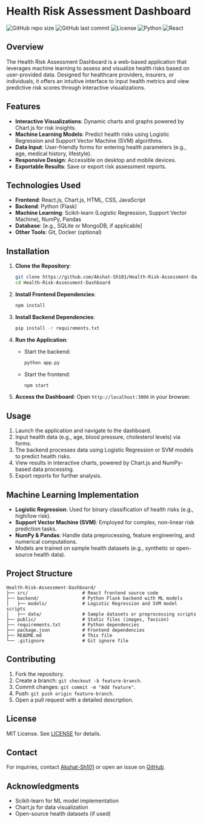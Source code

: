# Health Risk Assessment Dashboard

![GitHub repo size](https://img.shields.io/github/repo-size/Akshat-Sh101/Health-Risk-Assessment-Dashboard)
![GitHub last commit](https://img.shields.io/github/last-commit/Akshat-Sh101/Health-Risk-Assessment-Dashboard)
![License](https://img.shields.io/github/license/Akshat-Sh101/Health-Risk-Assessment-Dashboard)
![Python](https://img.shields.io/badge/Python-3.8+-blue)
![React](https://img.shields.io/badge/React-18.2-blue)

## Overview
The Health Risk Assessment Dashboard is a web-based application that leverages machine learning to assess and visualize health risks based on user-provided data. Designed for healthcare providers, insurers, or individuals, it offers an intuitive interface to input health metrics and view predictive risk scores through interactive visualizations.

## Features
- **Interactive Visualizations**: Dynamic charts and graphs powered by Chart.js for risk insights.
- **Machine Learning Models**: Predict health risks using Logistic Regression and Support Vector Machine (SVM) algorithms.
- **Data Input**: User-friendly forms for entering health parameters (e.g., age, medical history, lifestyle).
- **Responsive Design**: Accessible on desktop and mobile devices.
- **Exportable Results**: Save or export risk assessment reports.

## Technologies Used
- **Frontend**: React.js, Chart.js, HTML, CSS, JavaScript
- **Backend**: Python (Flask)
- **Machine Learning**: Scikit-learn (Logistic Regression, Support Vector Machine), NumPy, Pandas
- **Database**: [e.g., SQLite or MongoDB, if applicable]
- **Other Tools**: Git, Docker (optional)

## Installation
1. **Clone the Repository**:
   ```bash
   git clone https://github.com/Akshat-Sh101/Health-Risk-Assessment-Dashboard.git
   cd Health-Risk-Assessment-Dashboard
   ```

2. **Install Frontend Dependencies**:
   ```bash
   npm install
   ```

3. **Install Backend Dependencies**:
   ```bash
   pip install -r requirements.txt
   ```

4. **Run the Application**:
   - Start the backend:
     ```bash
     python app.py
     ```
   - Start the frontend:
     ```bash
     npm start
     ```

5. **Access the Dashboard**:
   Open `http://localhost:3000` in your browser.

## Usage
1. Launch the application and navigate to the dashboard.
2. Input health data (e.g., age, blood pressure, cholesterol levels) via forms.
3. The backend processes data using Logistic Regression or SVM models to predict health risks.
4. View results in interactive charts, powered by Chart.js and NumPy-based data processing.
5. Export reports for further analysis.

## Machine Learning Implementation
- **Logistic Regression**: Used for binary classification of health risks (e.g., high/low risk).
- **Support Vector Machine (SVM)**: Employed for complex, non-linear risk prediction tasks.
- **NumPy & Pandas**: Handle data preprocessing, feature engineering, and numerical computations.
- Models are trained on sample health datasets (e.g., synthetic or open-source health data).

## Project Structure
```
Health-Risk-Assessment-Dashboard/
├── src/                    # React frontend source code
├── backend/                # Python Flask backend with ML models
│   ├── models/             # Logistic Regression and SVM model scripts
│   ├── data/               # Sample datasets or preprocessing scripts
├── public/                 # Static files (images, favicon)
├── requirements.txt        # Python dependencies
├── package.json            # Frontend dependencies
├── README.md               # This file
└── .gitignore              # Git ignore file
```

## Contributing
1. Fork the repository.
2. Create a branch: `git checkout -b feature-branch`.
3. Commit changes: `git commit -m "Add feature"`.
4. Push: `git push origin feature-branch`.
5. Open a pull request with a detailed description.

## License
MIT License. See [LICENSE](LICENSE) for details.

## Contact
For inquiries, contact [Akshat-Sh101](https://github.com/Akshat-Sh101) or open an issue on [GitHub](https://github.com/Akshat-Sh101/Health-Risk-Assessment-Dashboard/issues).

## Acknowledgments
- Scikit-learn for ML model implementation
- Chart.js for data visualization
- Open-source health datasets (if used)